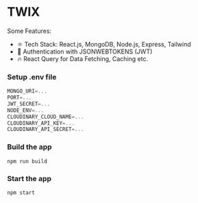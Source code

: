 # TWIX

Some Features:

-   ⚛️ Tech Stack: React.js, MongoDB, Node.js, Express, Tailwind
-   🔐 Authentication with JSONWEBTOKENS (JWT)
-   🔥 React Query for Data Fetching, Caching etc.

### Setup .env file

```js
MONGO_URI=...
PORT=...
JWT_SECRET=...
NODE_ENV=...
CLOUDINARY_CLOUD_NAME=...
CLOUDINARY_API_KEY=...
CLOUDINARY_API_SECRET=...
```

### Build the app

```shell
npm run build
```

### Start the app

```shell
npm start
```

